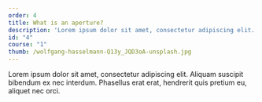 ```yaml
---
order: 4
title: What is an aperture?
description: 'Lorem ipsum dolor sit amet, consectetur adipiscing elit. Aliquam suscipit bibendum ex nec interdum.'
id: "4"
course: "1"
thumb: /wolfgang-hasselmann-Q13y_JQD3oA-unsplash.jpg
---
```

Lorem ipsum dolor sit amet, consectetur adipiscing elit. Aliquam suscipit bibendum ex nec interdum. Phasellus erat erat, hendrerit quis pretium eu, aliquet nec orci.
